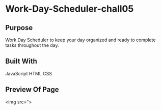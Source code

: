 # Work-Day-Scheduler-chall05


## Purpose
Work Day Scheduler to keep your day organized and ready to complete tasks throughout the day.

## Built With
JavaScript
HTML
CSS

## Preview Of Page

<img src=">